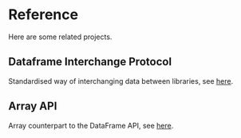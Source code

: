 # Reference

Here are some related projects.

## Dataframe Interchange Protocol

Standardised way of interchanging data between libraries, see
[here](https://data-apis.org/dataframe-protocol/latest/index.html).

## Array API

Array counterpart to the DataFrame API, see [here](https://data-apis.org/array-api/2022.12/index.html).
